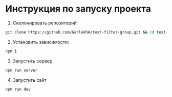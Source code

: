 # Инструкция по запуску проекта

1. Cколонировать репозиторий: 
```bash
git clone https://github.com/GerlakhA/test-filter-group.git && cd test-filter-group
```

2. Установить зависимости:
```bash 
npm i
```

3. Запустить сервер
```bash 
npm run server
```

4. Запустить сайт
```bash 
npm run dev
```


